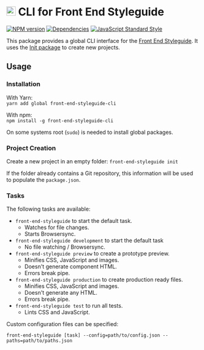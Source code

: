 # <img alt="" src="https://cdn.rawgit.com/front-end-styleguide/brand/master/mark/mark.svg" width="24"> CLI for Front End Styleguide

[![NPM version][npm-image]][npm-url]
[![Dependencies][dependencies-image]][npm-url]
[![JavaScript Standard Style][standard-image]][standard-url]

This package provides a global CLI interface for the [Front End Styleguide](https://github.com/front-end-styleguide/styleguide). It uses the [Init package](https://github.com/front-end-styleguide/styleguide-init) to create new projects.


## Usage

### Installation

With Yarn:  
`yarn add global front-end-styleguide-cli`

With npm:  
`npm install -g front-end-styleguide-cli`

On some systems root (`sudo`) is needed to install global packages.


### Project Creation

Create a new project in an empty folder:
`front-end-styleguide init`

If the folder already contains a Git repository, this information will be used to populate the `package.json`.


### Tasks

The following tasks are available:
* `front-end-styleguide` to start the default task.
  * Watches for file changes.
  * Starts Browsersync.
* `front-end-styleguide development` to start the default task
  * No file watching / Browsersync.
* `front-end-styleguide preview` to create a prototype preview.
  * Minifies CSS, JavaScript and images.
  * Doesn't generate component HTML.
  * Errors break pipe.
* `front-end-styleguide production` to create production ready files.
  * Minifies CSS, JavaScript and images.
  * Doesn't generate any HTML.
  * Errors break pipe.
* `front-end-styleguide test` to run all tests.
  * Lints CSS and JavaScript.

Custom configuration files can be specified:

`front-end-styleguide [task] --config=path/to/config.json --paths=path/to/paths.json`


[npm-image]: https://img.shields.io/npm/v/front-end-styleguide-cli.svg?style=flat-square
[npm-url]: https://www.npmjs.com/package/front-end-styleguide-cli

[dependencies-image]: https://img.shields.io/david/front-end-styleguide/styleguide-cli.svg?style=flat-square

[standard-image]: https://img.shields.io/badge/code_style-standard-brightgreen.svg?style=flat-square
[standard-url]: https://standardjs.com

